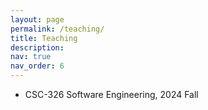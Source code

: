 ```yaml
---
layout: page
permalink: /teaching/
title: Teaching
description:
nav: true
nav_order: 6
---
```


- CSC-326 Software Engineering, 2024 Fall
